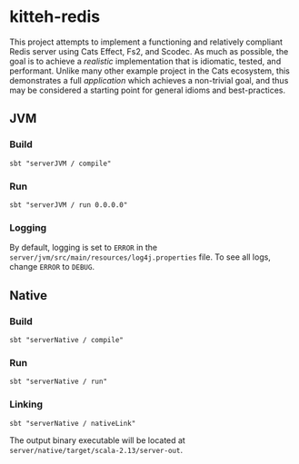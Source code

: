 # kitteh-redis

This project attempts to implement a functioning and relatively compliant Redis server using Cats Effect, Fs2, and Scodec.
As much as possible, the goal is to achieve a *realistic* implementation that is idiomatic, tested, and performant.
Unlike many other example project in the Cats ecosystem, this demonstrates a full *application* which achieves a non-trivial goal, and thus may be considered a starting point for general idioms and best-practices.

## JVM

### Build

`sbt "serverJVM / compile"`

### Run

`sbt "serverJVM / run 0.0.0.0"`

### Logging

By default, logging is set to `ERROR` in the `server/jvm/src/main/resources/log4j.properties` file.
To see all logs, change `ERROR` to `DEBUG`.

## Native

### Build

`sbt "serverNative / compile"`

### Run

`sbt "serverNative / run"`

### Linking

`sbt "serverNative / nativeLink"`

The output binary executable will be located at `server/native/target/scala-2.13/server-out`.
